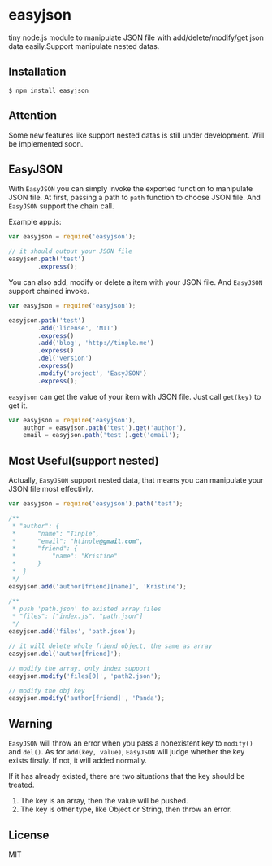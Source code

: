 # easyjson

  tiny node.js module to manipulate JSON file with add/delete/modify/get json data easily.Support manipulate nested datas.

## Installation

```
$ npm install easyjson
```

## Attention
  Some new features like support nested datas is still under
  development. Will be implemented soon.

## EasyJSON

  With `EasyJSON` you can simply invoke the exported function to manipulate JSON file.
  At first, passing a path to `path` function to choose JSON file. And `EasyJSON` support the chain call.

Example app.js:

```js
var easyjson = require('easyjson');

// it should output your JSON file
easyjson.path('test')
		.express();
```

  You can also add, modify or delete a item with your JSON file. And `EasyJSON` support chained invoke.

```js
var easyjson = require('easyjson');

easyjson.path('test')
		.add('license', 'MIT')
		.express()
		.add('blog', 'http://tinple.me')  
		.express()
		.del('version')
		.express()
		.modify('project', 'EasyJSON')
		.express();
```

  `easyjson` can get the value of your item with JSON file. Just call `get(key)` to get it.

```js
var easyjson = require('easyjson'),
	author = easyjson.path('test').get('author'),
	email = easyjson.path('test').get('email');
```

## Most Useful(support nested)

  Actually, `EasyJSON` support nested data, that means you
  can manipulate your JSON file most effectivly. 

```js
var easyjson = require('easyjson').path('test');

/**
 * "author": {
 *      "name": "Tinple",
 *  	"email": "htinple@gmail.com",
 * 		"friend": {
 *			"name": "Kristine"
 *		}
 *  }
 */
easyjson.add('author[friend][name]', 'Kristine');

/**
 * push 'path.json' to existed array files
 * "files": ["index.js", "path.json"]
 */
easyjson.add('files', 'path.json');

// it will delete whole friend object, the same as array
easyjson.del('author[friend]');

// modify the array, only index support 
easyjson.modify('files[0]', 'path2.json');

// modify the obj key
easyjson.modify('author[friend]', 'Panda');

```

## Warning
  `EasyJSON` will throw an error when you pass a nonexistent
  key to `modify()` and `del()`. As for `add(key, value)`, `EasyJSON` will judge whether the key exists firstly. If not,
  it will added normally. 

  If it has already existed, there are two situations that
  the key should be treated. 

  1. The key is an array, then the value will be pushed.
  2. The key is other type, like Object or String, then throw
     an error.

## License

MIT